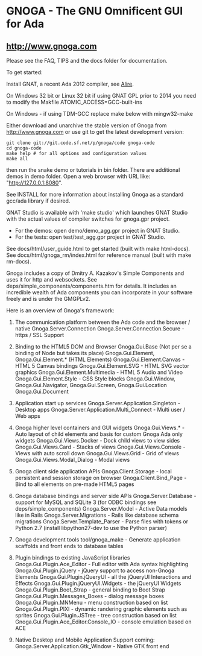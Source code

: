 # GNOGA - The GNU Omnificent GUI for Ada
## http://www.gnoga.com

Please see the FAQ, TIPS and the docs folder for documentation.

To get started:

Install GNAT, a recent Ada 2012 compiler, see [Alire](https://alire.ada.dev).

On Windows 32 bit or Linux 32 bit if using GNAT GPL prior to 2014 you need to
modify the Makfile ATOMIC_ACCESS=GCC-built-ins

On Windows - if using TDM-GCC replace make below with mingw32-make

Either download and unarchive the stable version of Gnoga from
http://www.gnoga.com or use git to get the latest development version:

```
git clone git://git.code.sf.net/p/gnoga/code gnoga-code
cd gnoga-code
make help # for all options and configuration values
make all
```

then run the snake demo or tutorials in bin folder. There are additional demos in demo folder.
Open a web browser with URL like: "http://127.0.0.1:8080".

See INSTALL for more information about installing Gnoga as a standard gcc/ada
library if desired.

GNAT Studio is available with 'make studio' which launches GNAT Studio with the
actual values of compiler switches for gnoga.gpr project.
- For the demos: open demo/demo_agg.gpr project in GNAT Studio.
- For the tests: open test/test_agg.gpr project in GNAT Studio.

See docs/html/user_guide.html to get started (built with make html-docs).
See docs/html/gnoga_rm/index.html for reference manual (built with make rm-docs).

Gnoga includes a copy of Dmitry A. Kazakov's Simple Components and uses it for http and websockets.
See deps/simple_components/components.htm for details.
It includes an incredible wealth of Ada components you can incorporate in your software freely and
is under the GMGPLv2.

Here is an overview of Gnoga's framework:

1. The communication platform between the Ada code and the browser / native
      Gnoga.Server.Connection
      Gnoga.Server.Connection.Secure - https / SSL Support

2. Binding to the HTML5 DOM and Browser
      Gnoga.Gui.Base (Not per se a binding of Node but takes its place)
      Gnoga.Gui.Element, Gnoga.Gui.Element.* (HTML Elements)
      Gnoga.Gui.Element.Canvas - HTML 5 Canvas bindings
      Gnoga.Gui.Element.SVG - HTML SVG vector graphics
      Gnoga.Gui.Element.Multimedia - HTML 5 Audio and Video
      Gnoga.Gui.Element.Style - CSS Style blocks
      Gnoga.Gui.Window, Gnoga.Gui.Navigator, Gnoga.Gui.Screen,
      Gnoga.Gui.Location
      Gnoga.Gui.Document

3. Application start up services
      Gnoga.Server.Application.Singleton - Desktop apps
      Gnoga.Server.Application.Multi_Connect - Multi user / Web apps

4. Gnoga higher level containers and GUI widgets
      Gnoga.Gui.Views.* - Auto layout of child elements and basis for
                          custom Gnoga Ada only widgets
      Gnoga.Gui.Views.Docker - Dock child views to view sides
      Gnoga.Gui.Views.Card - Stacks of views
      Gnoga.Gui.Views.Console - Views with auto scroll down
      Gnoga.Gui.Views.Grid - Grid of views
      Gnoga.Gui.Views.Modal_Dialog - Modal views

5. Gnoga client side application APIs
      Gnoga.Client.Storage - local persistent and session storage on browser
      Gnoga.Client.Bind_Page - Bind to all elements on pre-made HTML5 pages

6. Gnoga database bindings and server side APIs
      Gnoga.Server.Database - support for MySQL and SQLite 3
	(for ODBC bindings see deps/simple_components)
      Gnoga.Server.Model - Active Data models like in Rails
      Gnoga.Server.Migrations - Rails like database schema migrations
      Gnoga.Server.Template_Parser - Parse files with tokens or Python 2.7
           (install libpython27-dev to use the Python parser)

7. Gnoga development tools
      tool/gnoga_make - Generate application scaffolds
                        and front ends to database tables

8. Plugin bindings to existing JavaScript libraries
      Gnoga.Gui.Plugin.Ace_Editor - Full editor with Ada syntax highlighting
      Gnoga.Gui.Plugin.jQuery - jQuery support to access non-Gnoga Elements
      Gnoga.Gui.Plugin.jQueryUI - all the jQueryUI Interactions and Effects
      Gnoga.Gui.Plugin.jQueryUI.Widgets - the jQueryUI Widgets
      Gnoga.Gui.Plugin.Boot_Strap - general binding to Boot Strap
      Gnoga.Gui.Plugin.Messages_Boxes - dialog message boxes
      Gnoga.Gui.Plugin.MNMenu - menu construction based on list
      Gnoga.Gui.Plugin.PIXI - dynamic randering graphic elements such as sprites
      Gnoga.Gui.Plugin.JSTree - tree construction based on list
      Gnoga.Gui.Plugin.Ace_Editor.Console_IO - console emulation based on ACE

9. Native Desktop and Mobile Application Support coming:
      Gnoga.Server.Application.Gtk_Window - Native GTK front end

